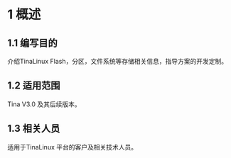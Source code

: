 # 1 概述

## 1.1 编写目的

介绍TinaLinux Flash，分区，文件系统等存储相关信息，指导方案的开发定制。

## 1.2 适用范围

Tina V3.0 及其后续版本。

## 1.3 相关人员

适用于TinaLinux 平台的客户及相关技术人员。